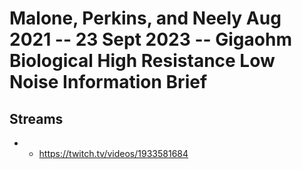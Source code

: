 # Malone, Perkins, and Neely Aug 2021 -- 23 Sept 2023 -- Gigaohm Biological High Resistance Low Noise Information Brief

## Streams
- - https://twitch.tv/videos/1933581684

